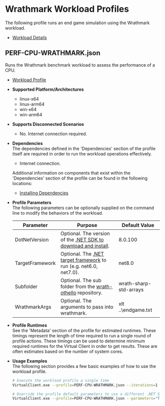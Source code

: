 # Wrathmark Workload Profiles

The following profile runs an end game simulation using the Wrathmark workload.

* [Workload Details](./wrathmark.md)

## PERF-CPU-WRATHMARK.json

Runs the Wrathmark benchmark workload to assess the performance of a CPU.

* [Workload Profile](https://github.com/microsoft/VirtualClient/blob/main/src/VirtualClient/VirtualClient.Main/profiles/PERF-CPU-WRATHMARK.json)

* **Supported Platform/Architectures**
  * linux-x64
  * linux-arm64
  * win-x64
  * win-arm64

* **Supports Disconnected Scenarios**  
  * No. Internet connection required.

* **Dependencies**  
  The dependencies defined in the 'Dependencies' section of the profile itself are required in order to run the workload operations effectively.
  * Internet connection.

  Additional information on components that exist within the 'Dependencies' section of the profile can be found in the following locations:
  * [Installing Dependencies](https://microsoft.github.io/VirtualClient/docs/category/dependencies/)

* **Profile Parameters**  
  The following parameters can be optionally supplied on the command line to modify the behaviors of the workload.

  | Parameter                 | Purpose                                                           | Default Value |
  |---------------------------|-------------------------------------------------------------------|---------------|
  | DotNetVersion             | Optional. The version of the [.NET SDK to download and install](https://dotnet.microsoft.com/en-us/download/visual-studio-sdks). | 8.0.100       |
  | TargetFramework           | Optional. The [.NET target framework](https://learn.microsoft.com/en-us/dotnet/standard/frameworks) to run (e.g. net6.0, net7.0). | net8.0        |
  | Subfolder                 | Optional. The sub folder from the [wrath-othello](https://github.com/ricomariani/wrath-othello/tree/main) repository. | wrath-sharp-std-arrays |
  | WrathmarkArgs             | Optional. The arguments to pass into wrathmark. | xlt ..\endgame.txt |

* **Profile Runtimes**  
  See the 'Metadata' section of the profile for estimated runtimes. These timings represent the length of time required to run a single round of profile 
  actions. These timings can be used to determine minimum required runtimes for the Virtual Client in order to get results. These are often estimates based on the
  number of system cores. 

* **Usage Examples**  
  The following section provides a few basic examples of how to use the workload profile.

  ``` bash
  # Execute the workload profile a single time
  VirtualClient.exe --profile=PERF-CPU-WRATHMARK.json --iterations=1

  # Override the profile default parameters to use a different .NET SDK version
  VirtualClient.exe --profile=PERF-CPU-WRATHMARK.json --parameters="TargetFramework=net6.0"
  ```
  